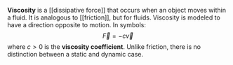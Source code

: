 **Viscosity** is a [[dissipative force]] that occurs when an object moves within a fluid. It is analogous to [[friction]], but for fluids. Viscosity is modeled to have a direction opposite to motion. In symbols:
$$\vec{F}=-c\vec{v}$$
where $c>0$ is the **viscosity coefficient**. Unlike friction, there is no distinction between a static and dynamic case.